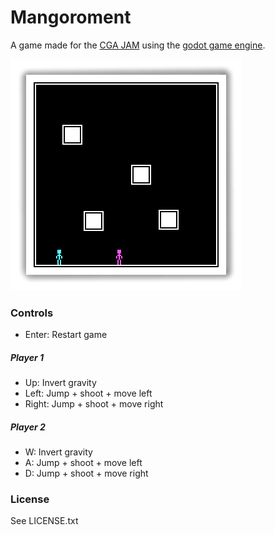 # Mangoroment
A game made for the [CGA JAM](https://itch.io/jam/cga-jam) using the [godot game engine](https://godotengine.org/).

![screenshot](screenshot.png)

### Controls

- Enter: Restart game

##### Player 1
- Up: Invert gravity
- Left: Jump + shoot + move left
- Right: Jump + shoot + move right

##### Player 2
- W: Invert gravity
- A: Jump + shoot + move left
- D: Jump + shoot + move right

### License
See LICENSE.txt
